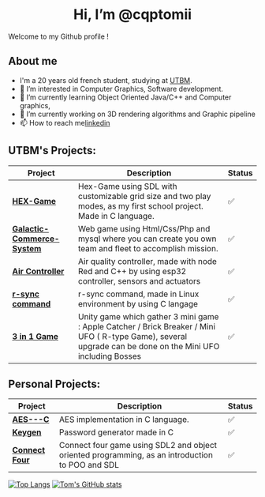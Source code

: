 <h1 align="center"> Hi, I’m @cqptomii </h1

Welcome to my Github profile !

## About me
-    I'm a 20 years old french student, studying at [UTBM](https://utbm.fr/ " ").
- 👀 I’m interested in Computer Graphics, Software development.
- 🌱 I’m currently learning Object Oriented Java/C++ and Computer graphics,  
- 💞️ I’m currently working on 3D rendering algorithms and Graphic pipeline
- 📫 How to reach me[linkedin](https://www.linkedin.com/in/tom-fraisse-644475251/)

## UTBM's Projects:
|Project|Description|Status|
|---|---|---|
| [**HEX-Game**](https://github.com/cqptomii/IF2Project-HEX-Game) | Hex-Game using SDL with customizable grid size and two play modes, as my first school project. Made in C language.|✅|
| [**Galactic-Commerce-System**](https://github.com/julesprrt/Galactic-Management-Commerce-System) | Web game using Html/Css/Php and mysql where you can create you own team and fleet to accomplish mission.|✅|
| [**Air Controller**](https://github.com/cqptomii/IF3B-Project)| Air quality controller, made with node Red and C++ by using esp32 controller, sensors and actuators |✅|
| [**r-sync command**](https://github.com/cqptomii/Projet-LP25)| r-sync command, made in Linux environment by using C langage |✅|
| [**3 in 1 Game**](https://github.com/cqptomii/Projet-LP25)| Unity game which gather 3 mini game : Apple Catcher / Brick Breaker / Mini UFO ( R-type Game), several upgrade can be done on the Mini UFO including Bosses|✅|


## Personal Projects:
|Project|Description|Status|
|---|---|---|
| [**AES---C**](https://github.com/cqptomii/AES---C) | AES implementation in C language.|✅|
| [**Keygen**](https://github.com/cqptomii/Keygen) | Password generator made in C | ✅|
| [**Connect Four**](https://github.com/cqptomii/Connect-Four) | Connect four game using SDL2 and object oriented programming, as an introduction to POO and SDL|✅|

[![Top Langs](https://github-readme-stats.vercel.app/api?username=cqptomii&theme=algolia&show_icons=true)](https://github.com/cqptomii)     [![Tom's GitHub stats](https://github-readme-stats.vercel.app/api/top-langs?username=cqptomii&hide=html,scss,stylus,blade,jupyter%20notebook,python,css,shell,batchfile,dockerfile,typescript&theme=algolia&show_icons=true)](https://github.com/cqptomii)
